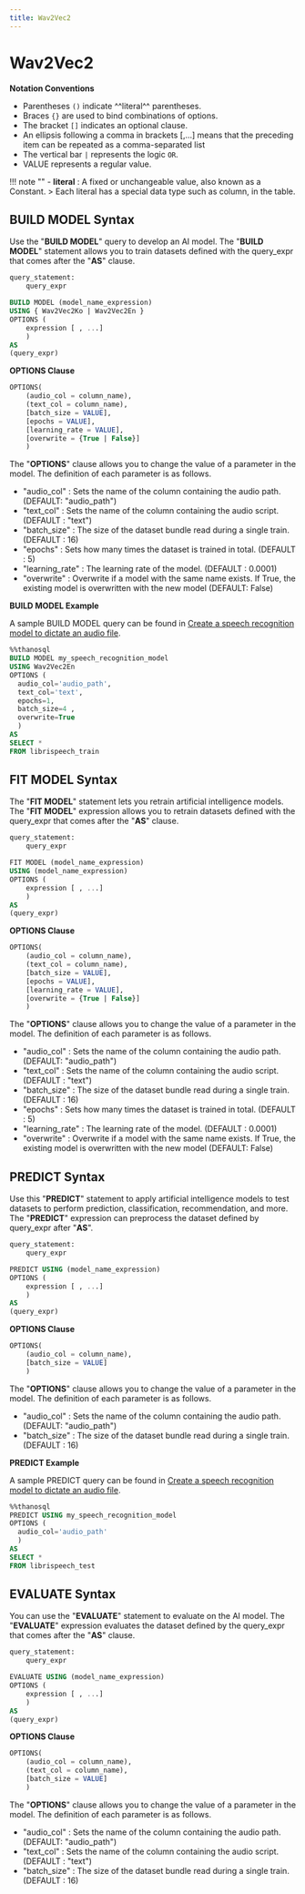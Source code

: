 ```yaml
---
title: Wav2Vec2
---
```


# __Wav2Vec2__

__Notation Conventions__

- Parentheses `()` indicate ^^literal^^ parentheses.
- Braces `{}` are used to bind combinations of options.
- The bracket `[]` indicates an optional clause.
- An ellipsis following a comma in brackets [,...] means that the preceding item can be repeated as a comma-separated list
- The vertical bar `|` represents the logic `OR`.
- VALUE represents a regular value.

!!! note ""
    - __literal__ : A fixed or unchangeable value, also known as a Constant.
    > Each literal has a special data type such as column, in the table.


## __BUILD MODEL Syntax__

Use the "__BUILD MODEL__" query to develop an AI model.
The "__BUILD MODEL__" statement allows you to train datasets defined with the query_expr that comes after the "__AS__" clause.

```sql
query_statement:
    query_expr

BUILD MODEL (model_name_expression)
USING { Wav2Vec2Ko | Wav2Vec2En }
OPTIONS (
    expression [ , ...]
    )
AS
(query_expr)
```

__OPTIONS Clause__

```sql
OPTIONS(
    (audio_col = column_name),
    (text_col = column_name),
    [batch_size = VALUE],
    [epochs = VALUE],
    [learning_rate = VALUE],
    [overwrite = {True | False}]
    )
```

The "__OPTIONS__" clause allows you to change the value of a parameter in the model. The definition of each parameter is as follows.

- "audio_col" : Sets the name of the column containing the audio path. (DEFAULT: "audio_path")
- "text_col" : Sets the name of the column containing the audio script. (DEFAULT : "text")
- "batch_size" : The size of the dataset bundle read during a single train. (DEFAULT : 16)
- "epochs" : Sets how many times the dataset is trained in total. (DEFAULT : 5)
- "learning_rate" : The learning rate of the model. (DEFAULT : 0.0001)
- "overwrite" : Overwrite if a model with the same name exists. If True, the existing model is overwritten with the new model (DEFAULT: False)

__BUILD MODEL Example__

A sample BUILD MODEL query can be found in [Create a speech recognition model to dictate an audio file](/en/tutorials/thanosql_ml/audio_recognition/speech_recognition/).

```sql
%%thanosql
BUILD MODEL my_speech_recognition_model
USING Wav2Vec2En
OPTIONS (
  audio_col='audio_path',
  text_col='text',
  epochs=1,
  batch_size=4 ,
  overwrite=True
  )
AS
SELECT *
FROM librispeech_train
```

## __FIT MODEL Syntax__

The "__FIT MODEL__" statement lets you retrain artificial intelligence models. The "__FIT MODEL__" expression allows you to retrain datasets defined with the query_expr that comes after the "__AS__" clause.

```sql
query_statement:
    query_expr

FIT MODEL (model_name_expression)
USING (model_name_expression)
OPTIONS (
    expression [ , ...]
    )
AS
(query_expr)
```

__OPTIONS Clause__

```sql
OPTIONS(
    (audio_col = column_name),
    (text_col = column_name),
    [batch_size = VALUE],
    [epochs = VALUE],
    [learning_rate = VALUE],
    [overwrite = {True | False}]
    )
```

The "__OPTIONS__" clause allows you to change the value of a parameter in the model. The definition of each parameter is as follows.

- "audio_col" : Sets the name of the column containing the audio path. (DEFAULT: "audio_path")
- "text_col" : Sets the name of the column containing the audio script. (DEFAULT : "text")
- "batch_size" : The size of the dataset bundle read during a single train. (DEFAULT : 16)
- "epochs" : Sets how many times the dataset is trained in total. (DEFAULT : 5)
- "learning_rate" : The learning rate of the model. (DEFAULT : 0.0001)
- "overwrite" : Overwrite if a model with the same name exists. If True, the existing model is overwritten with the new model (DEFAULT: False)


## __PREDICT Syntax__

Use this "__PREDICT__" statement to apply artificial intelligence models to test datasets to perform prediction, classification, recommendation, and more. The "__PREDICT__" expression can preprocess the dataset defined by query_expr after "__AS__".

```sql
query_statement:
    query_expr

PREDICT USING (model_name_expression)
OPTIONS (
    expression [ , ...]
    )
AS
(query_expr)
```

__OPTIONS Clause__

```sql
OPTIONS(
    (audio_col = column_name),
    [batch_size = VALUE]
    )
```

The "__OPTIONS__" clause allows you to change the value of a parameter in the model. The definition of each parameter is as follows.

- "audio_col" : Sets the name of the column containing the audio path. (DEFAULT: "audio_path")
- "batch_size" : The size of the dataset bundle read during a single train. (DEFAULT : 16)

__PREDICT Example__

A sample PREDICT query can be found in [Create a speech recognition model to dictate an audio file](/en/tutorials/thanosql_ml/audio_recognition/speech_recognition/).

```sql
%%thanosql
PREDICT USING my_speech_recognition_model
OPTIONS (
  audio_col='audio_path'
  )
AS
SELECT *
FROM librispeech_test
```

## __EVALUATE Syntax__

You can use the "__EVALUATE__" statement to evaluate on the AI model. The "__EVALUATE__" expression evaluates the dataset defined by the query_expr that comes after the "__AS__" clause.

```sql
query_statement:
    query_expr

EVALUATE USING (model_name_expression)
OPTIONS (
    expression [ , ...]
    )
AS
(query_expr)
```

__OPTIONS Clause__

```sql
OPTIONS(
    (audio_col = column_name),
    (text_col = column_name),
    [batch_size = VALUE]
    )
```

The "__OPTIONS__" clause allows you to change the value of a parameter in the model. The definition of each parameter is as follows.

- "audio_col" : Sets the name of the column containing the audio path. (DEFAULT: "audio_path")
- "text_col" : Sets the name of the column containing the audio script. (DEFAULT : "text")
- "batch_size" : The size of the dataset bundle read during a single train. (DEFAULT : 16)
